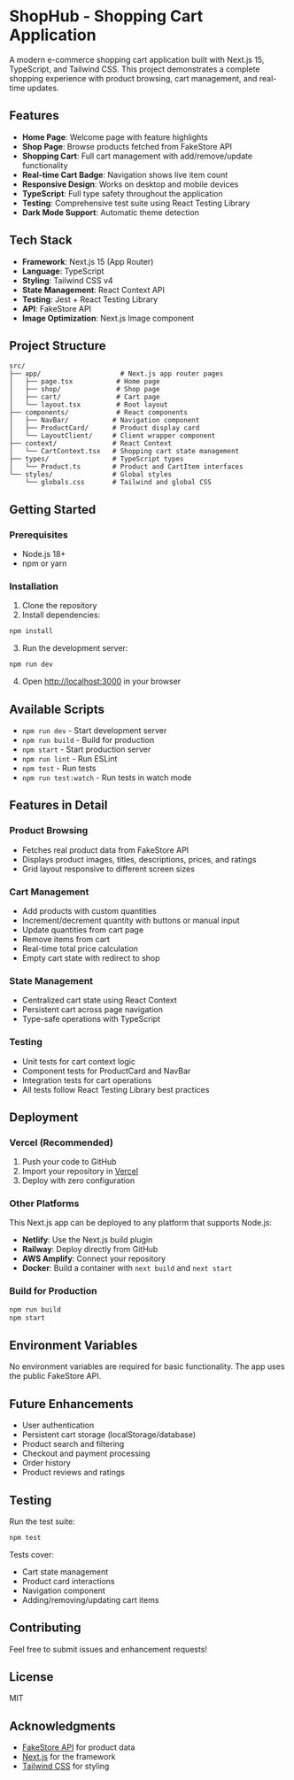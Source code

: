 # ShopHub - Shopping Cart Application

A modern e-commerce shopping cart application built with Next.js 15, TypeScript, and Tailwind CSS. This project demonstrates a complete shopping experience with product browsing, cart management, and real-time updates.

## Features

- **Home Page**: Welcome page with feature highlights
- **Shop Page**: Browse products fetched from FakeStore API
- **Shopping Cart**: Full cart management with add/remove/update functionality
- **Real-time Cart Badge**: Navigation shows live item count
- **Responsive Design**: Works on desktop and mobile devices
- **TypeScript**: Full type safety throughout the application
- **Testing**: Comprehensive test suite using React Testing Library
- **Dark Mode Support**: Automatic theme detection

## Tech Stack

- **Framework**: Next.js 15 (App Router)
- **Language**: TypeScript
- **Styling**: Tailwind CSS v4
- **State Management**: React Context API
- **Testing**: Jest + React Testing Library
- **API**: FakeStore API
- **Image Optimization**: Next.js Image component

## Project Structure

```
src/
├── app/                    # Next.js app router pages
│   ├── page.tsx           # Home page
│   ├── shop/              # Shop page
│   ├── cart/              # Cart page
│   └── layout.tsx         # Root layout
├── components/            # React components
│   ├── NavBar/           # Navigation component
│   ├── ProductCard/      # Product display card
│   └── LayoutClient/     # Client wrapper component
├── context/              # React Context
│   └── CartContext.tsx   # Shopping cart state management
├── types/                # TypeScript types
│   └── Product.ts        # Product and CartItem interfaces
└── styles/               # Global styles
    └── globals.css       # Tailwind and global CSS
```

## Getting Started

### Prerequisites

- Node.js 18+
- npm or yarn

### Installation

1. Clone the repository
2. Install dependencies:

```bash
npm install
```

3. Run the development server:

```bash
npm run dev
```

4. Open [http://localhost:3000](http://localhost:3000) in your browser

## Available Scripts

- `npm run dev` - Start development server
- `npm run build` - Build for production
- `npm start` - Start production server
- `npm run lint` - Run ESLint
- `npm test` - Run tests
- `npm run test:watch` - Run tests in watch mode

## Features in Detail

### Product Browsing
- Fetches real product data from FakeStore API
- Displays product images, titles, descriptions, prices, and ratings
- Grid layout responsive to different screen sizes

### Cart Management
- Add products with custom quantities
- Increment/decrement quantity with buttons or manual input
- Update quantities from cart page
- Remove items from cart
- Real-time total price calculation
- Empty cart state with redirect to shop

### State Management
- Centralized cart state using React Context
- Persistent cart across page navigation
- Type-safe operations with TypeScript

### Testing
- Unit tests for cart context logic
- Component tests for ProductCard and NavBar
- Integration tests for cart operations
- All tests follow React Testing Library best practices

## Deployment

### Vercel (Recommended)

1. Push your code to GitHub
2. Import your repository in [Vercel](https://vercel.com)
3. Deploy with zero configuration

### Other Platforms

This Next.js app can be deployed to any platform that supports Node.js:

- **Netlify**: Use the Next.js build plugin
- **Railway**: Deploy directly from GitHub
- **AWS Amplify**: Connect your repository
- **Docker**: Build a container with `next build` and `next start`

### Build for Production

```bash
npm run build
npm start
```

## Environment Variables

No environment variables are required for basic functionality. The app uses the public FakeStore API.

## Future Enhancements

- User authentication
- Persistent cart storage (localStorage/database)
- Product search and filtering
- Checkout and payment processing
- Order history
- Product reviews and ratings

## Testing

Run the test suite:

```bash
npm test
```

Tests cover:
- Cart state management
- Product card interactions
- Navigation component
- Adding/removing/updating cart items

## Contributing

Feel free to submit issues and enhancement requests!

## License

MIT

## Acknowledgments

- [FakeStore API](https://fakestoreapi.com/) for product data
- [Next.js](https://nextjs.org/) for the framework
- [Tailwind CSS](https://tailwindcss.com/) for styling
